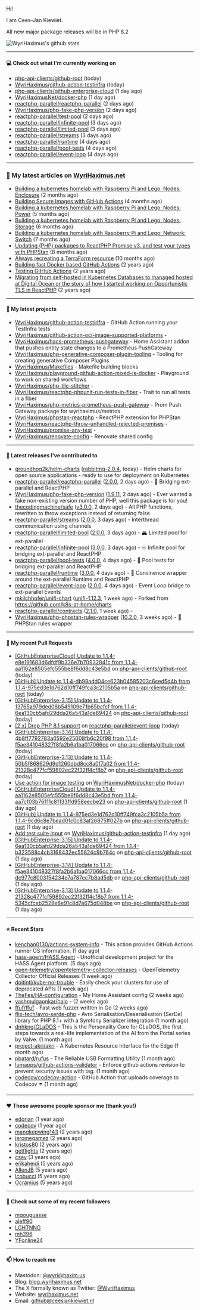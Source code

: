 Hi!

I am Cees-Jan Kiewiet.

All new major package releases will be in PHP 8.2

![WyriHaximus's github stats](https://github-readme-stats.vercel.app/api?username=WyriHaximus&show_icons=true)

---

#### 💻 Check out what I'm currently working on

- [php-api-clients/github-root](https://github.com/php-api-clients/github-root) (today)
- [WyriHaximus/github-action-testinfra](https://github.com/WyriHaximus/github-action-testinfra) (today)
- [php-api-clients/github-enterprise-cloud](https://github.com/php-api-clients/github-enterprise-cloud) (1 day ago)
- [WyriHaximusNet/docker-php](https://github.com/WyriHaximusNet/docker-php) (1 day ago)
- [reactphp-parallel/reactphp-parallel](https://github.com/reactphp-parallel/reactphp-parallel) (2 days ago)
- [WyriHaximus/php-fake-php-version](https://github.com/WyriHaximus/php-fake-php-version) (2 days ago)
- [reactphp-parallel/test-pool](https://github.com/reactphp-parallel/test-pool) (2 days ago)
- [reactphp-parallel/infinite-pool](https://github.com/reactphp-parallel/infinite-pool) (3 days ago)
- [reactphp-parallel/limited-pool](https://github.com/reactphp-parallel/limited-pool) (3 days ago)
- [reactphp-parallel/streams](https://github.com/reactphp-parallel/streams) (3 days ago)
- [reactphp-parallel/runtime](https://github.com/reactphp-parallel/runtime) (4 days ago)
- [reactphp-parallel/pool-tests](https://github.com/reactphp-parallel/pool-tests) (4 days ago)
- [reactphp-parallel/event-loop](https://github.com/reactphp-parallel/event-loop) (4 days ago)

---

### 📜 My latest articles on [WyriHaximus.net](https://blog.wyrihaximus.net/)

- [Building a kubernetes homelab with Raspberry Pi and Lego: Nodes: Enclosure](https://blog.wyrihaximus.net/2024/12/building-a-kubernetes-homelab-with-raspberry-pies-and-lego-nodes-enclosure/) (2 months ago)
- [Building Secure Images with GitHub Actions](https://blog.wyrihaximus.net/2024/10/building-secure-images-with-github-actions/) (4 months ago)
- [Building a kubernetes homelab with Raspberry Pi and Lego: Nodes: Power](https://blog.wyrihaximus.net/2024/09/building-a-kubernetes-homelab-with-raspberry-pies-and-lego-nodes-power/) (5 months ago)
- [Building a kubernetes homelab with Raspberry Pi and Lego: Nodes: Storage](https://blog.wyrihaximus.net/2024/08/building-a-kubernetes-homelab-with-raspberry-pies-and-lego-nodes-storage/) (6 months ago)
- [Building a kubernetes homelab with Raspberry Pi and Lego: Network: Switch](https://blog.wyrihaximus.net/2024/07/building-a-kubernetes-homelab-with-raspberry-pies-and-lego-network-switch/) (7 months ago)
- [Updating (PHP) packages to ReactPHP Promise v3, and test your types with PHPStan](https://blog.wyrihaximus.net/2024/06/updating-php-packages-to-reactphp-promise-v3--and-test-your-types-with-phpstan/) (8 months ago)
- [Always recreating a TerraForm resource](https://blog.wyrihaximus.net/2024/04/always-recreating-a-terraform-resource/) (10 months ago)
- [Building fast Docker based GitHub Actions](https://blog.wyrihaximus.net/2023/03/building-fast-docker-based-github-actions/) (2 years ago)
- [Testing GitHub Actions](https://blog.wyrihaximus.net/2023/03/testing-github-actions/) (2 years ago)
- [Migrating from self-hosted in Kubernetes Databases to managed hosted at Digital Ocean or the story of how I started working on Opportunistic TLS in ReactPHP](https://blog.wyrihaximus.net/2023/01/migrating-from-self-hosted-in-k8s-databases-to-managed-hosted-at-digital-ocean/) (2 years ago)

---

#### 🌱 My latest projects

- [WyriHaximus/github-action-testinfra](https://github.com/WyriHaximus/github-action-testinfra) - GitHub Action running your TestInfra tests
- [WyriHaximus/github-action-oci-image-supported-platforms](https://github.com/WyriHaximus/github-action-oci-image-supported-platforms) - 
- [WyriHaximus/hacs-prometheus-pushgateway](https://github.com/WyriHaximus/hacs-prometheus-pushgateway) - Home Assistant addon that pushes entity state changes to a Prometheus PushGateway
- [WyriHaximus/php-generative-composer-plugin-tooling](https://github.com/WyriHaximus/php-generative-composer-plugin-tooling) - Tooling for creating generative Composer Plugins
- [WyriHaximus/Makefiles](https://github.com/WyriHaximus/Makefiles) - Makefile building blocks
- [WyriHaximus/playground-github-action-mixed-js-docker](https://github.com/WyriHaximus/playground-github-action-mixed-js-docker) - Playground to work on shared workflows
- [WyriHaximus/php-tile-stitcher](https://github.com/WyriHaximus/php-tile-stitcher) - 
- [WyriHaximus/reactphp-phpunit-run-tests-in-fiber](https://github.com/WyriHaximus/reactphp-phpunit-run-tests-in-fiber) - Trait to run all tests in a fiber
- [WyriHaximus/php-metrics-prometheus-push-gateway](https://github.com/WyriHaximus/php-metrics-prometheus-push-gateway) - Prom Push Gateway package for wyrihaximus/metrics
- [WyriHaximus/phpstan-reactphp](https://github.com/WyriHaximus/phpstan-reactphp) - ReactPHP extension for PHPStan
- [WyriHaximus/reactphp-throw-unhandled-rejected-promises](https://github.com/WyriHaximus/reactphp-throw-unhandled-rejected-promises) - 
- [WyriHaximus/promise-any-test](https://github.com/WyriHaximus/promise-any-test) - 
- [WyriHaximus/renovate-config](https://github.com/WyriHaximus/renovate-config) - Renovate shared config

---

#### 🔭 Latest releases I've contributed to

- [groundhog2k/helm-charts](https://github.com/groundhog2k/helm-charts) ([rabbitmq-2.0.4](https://github.com/groundhog2k/helm-charts/releases/tag/rabbitmq-2.0.4), today) - Helm charts for open source applications - ready to use for deployment on Kubernetes
- [reactphp-parallel/reactphp-parallel](https://github.com/reactphp-parallel/reactphp-parallel) ([2.0.0](https://github.com/reactphp-parallel/reactphp-parallel/releases/tag/2.0.0), 2 days ago) - 🌉 Bridging ext-parallel and ReactPHP
- [WyriHaximus/php-fake-php-version](https://github.com/WyriHaximus/php-fake-php-version) ([1.9.11](https://github.com/WyriHaximus/php-fake-php-version/releases/tag/1.9.11), 2 days ago) - Ever wanted a fake non-existing version number of PHP, well this package is for you!
- [thecodingmachine/safe](https://github.com/thecodingmachine/safe) ([v3.0.0](https://github.com/thecodingmachine/safe/releases/tag/v3.0.0), 2 days ago) - All PHP functions, rewritten to throw exceptions instead of returning false
- [reactphp-parallel/streams](https://github.com/reactphp-parallel/streams) ([2.0.0](https://github.com/reactphp-parallel/streams/releases/tag/2.0.0), 3 days ago) - Interthread communication using channels
- [reactphp-parallel/limited-pool](https://github.com/reactphp-parallel/limited-pool) ([2.0.0](https://github.com/reactphp-parallel/limited-pool/releases/tag/2.0.0), 3 days ago) - 🏔️ Limited pool for ext-parallel
- [reactphp-parallel/infinite-pool](https://github.com/reactphp-parallel/infinite-pool) ([3.0.0](https://github.com/reactphp-parallel/infinite-pool/releases/tag/3.0.0), 3 days ago) - ♾️ Infinite pool for bridging ext-parallel and ReactPHP
- [reactphp-parallel/pool-tests](https://github.com/reactphp-parallel/pool-tests) ([4.0.0](https://github.com/reactphp-parallel/pool-tests/releases/tag/4.0.0), 4 days ago) - 🎱 Pool tests for bridging ext-parallel and ReactPHP
- [reactphp-parallel/runtime](https://github.com/reactphp-parallel/runtime) ([3.0.0](https://github.com/reactphp-parallel/runtime/releases/tag/3.0.0), 4 days ago) - 💨 Convinence wrapper around the ext-parallel Runtime and ReactPHP
- [reactphp-parallel/event-loop](https://github.com/reactphp-parallel/event-loop) ([2.0.0](https://github.com/reactphp-parallel/event-loop/releases/tag/2.0.0), 4 days ago) - Event Loop bridge to ext-parallel Events
- [mkilchhofer/unifi-chart](https://github.com/mkilchhofer/unifi-chart) ([unifi-1.12.3](https://github.com/mkilchhofer/unifi-chart/releases/tag/unifi-1.12.3), 1 week ago) - Forked from https://github.com/k8s-at-home/charts
- [reactphp-parallel/contracts](https://github.com/reactphp-parallel/contracts) ([2.1.0](https://github.com/reactphp-parallel/contracts/releases/tag/2.1.0), 1 week ago) - 
- [WyriHaximus/php-phpstan-rules-wrapper](https://github.com/WyriHaximus/php-phpstan-rules-wrapper) ([10.2.0](https://github.com/WyriHaximus/php-phpstan-rules-wrapper/releases/tag/10.2.0), 3 weeks ago) - 🌯 PHPStan rules wrapper

---

#### 🔨 My recent Pull Requests

- [[GitHubEnterpriseCloud] Update to 1.1.4-e8e191683d6dfdf9b336e7b70932841c from 1.1.4-aa1162e8505efc555be8f6dd8c43e5bd](https://github.com/php-api-clients/github-root/pull/1523) on [php-api-clients/github-root](https://github.com/php-api-clients/github-root) (today)
- [[GitHub] Update to 1.1.4-db98add04ce623b04585203c6ced5d4b from 1.1.4-975ed3e1d762d10ff749fca3c2105b5a](https://github.com/php-api-clients/github-root/pull/1522) on [php-api-clients/github-root](https://github.com/php-api-clients/github-root) (today)
- [[GitHubEnterprise-3.15] Update to 1.1.4-13765a979ded08b549109e71b65bcfcf from 1.1.4-6ea130cb5afd29dda26a543a1de89424](https://github.com/php-api-clients/github-root/pull/1521) on [php-api-clients/github-root](https://github.com/php-api-clients/github-root) (today)
- [[2.x] Drop PHP 8.1 support](https://github.com/reactphp-parallel/event-loop/pull/65) on [reactphp-parallel/event-loop](https://github.com/reactphp-parallel/event-loop) (today)
- [[GitHubEnterprise-3.14] Update to 1.1.4-4b8ff7792783a0592e25008fb6c20f98 from 1.1.4-f5ae341048327f8fa2b6a1ba017066cc](https://github.com/php-api-clients/github-root/pull/1520) on [php-api-clients/github-root](https://github.com/php-api-clients/github-root) (today)
- [[GitHubEnterprise-3.13] Update to 1.1.4-50b5f868629d9d1260dbd8cc8a0f7a02 from 1.1.4-21328c477fcf59892ec22f32ff4cf8b7](https://github.com/php-api-clients/github-root/pull/1519) on [php-api-clients/github-root](https://github.com/php-api-clients/github-root) (today)
- [Use action for image testing](https://github.com/WyriHaximusNet/docker-php/pull/266) on [WyriHaximusNet/docker-php](https://github.com/WyriHaximusNet/docker-php) (today)
- [[GitHubEnterpriseCloud] Update to 1.1.4-aa1162e8505efc555be8f6dd8c43e5bd from 1.1.4-aa7cf03b76111c81133ffd958eecbe23](https://github.com/php-api-clients/github-root/pull/1518) on [php-api-clients/github-root](https://github.com/php-api-clients/github-root) (1 day ago)
- [[GitHub] Update to 1.1.4-975ed3e1d762d10ff749fca3c2105b5a from 1.1.4-9cd6c8e7bead01c0c83af26875ff027b](https://github.com/php-api-clients/github-root/pull/1517) on [php-api-clients/github-root](https://github.com/php-api-clients/github-root) (1 day ago)
- [Add test suite input](https://github.com/WyriHaximus/github-action-testinfra/pull/4) on [WyriHaximus/github-action-testinfra](https://github.com/WyriHaximus/github-action-testinfra) (1 day ago)
- [[GitHubEnterprise-3.15] Update to 1.1.4-6ea130cb5afd29dda26a543a1de89424 from 1.1.4-b323588c4cb3168432ec55824c9b764c](https://github.com/php-api-clients/github-root/pull/1516) on [php-api-clients/github-root](https://github.com/php-api-clients/github-root) (1 day ago)
- [[GitHubEnterprise-3.14] Update to 1.1.4-f5ae341048327f8fa2b6a1ba017066cc from 1.1.4-dc977c8003154234e7a787ec7b8ad5db](https://github.com/php-api-clients/github-root/pull/1515) on [php-api-clients/github-root](https://github.com/php-api-clients/github-root) (1 day ago)
- [[GitHubEnterprise-3.13] Update to 1.1.4-21328c477fcf59892ec22f32ff4cf8b7 from 1.1.4-5345cfceb2528e8e91c8d7a675d048be](https://github.com/php-api-clients/github-root/pull/1514) on [php-api-clients/github-root](https://github.com/php-api-clients/github-root) (1 day ago)

---

#### ⭐ Recent Stars

- [kenchan0130/actions-system-info](https://github.com/kenchan0130/actions-system-info) - This action provides GitHub Actions runner OS information. (1 day ago)
- [hass-agent/HASS.Agent](https://github.com/hass-agent/HASS.Agent) - Unofficial development project for the HASS.Agent platform. (5 days ago)
- [open-telemetry/opentelemetry-collector-releases](https://github.com/open-telemetry/opentelemetry-collector-releases) - OpenTelemetry Collector Official Releases (1 week ago)
- [doitintl/kube-no-trouble](https://github.com/doitintl/kube-no-trouble) - Easily check your clusters for use of deprecated APIs (1 week ago)
- [TheFes/HA-configuration](https://github.com/TheFes/HA-configuration) - My Home Assistant config (2 weeks ago)
- [yashmulgaonkar/halo](https://github.com/yashmulgaonkar/halo) -  (2 weeks ago)
- [ffuf/ffuf](https://github.com/ffuf/ffuf) - Fast web fuzzer written in Go (2 weeks ago)
- [flix-tech/avro-serde-php](https://github.com/flix-tech/avro-serde-php) - Avro Serialisation/Deserialisation (SerDe) library for PHP 8.1&#43; with a Symfony Serializer integration (1 month ago)
- [dnhkng/GLaDOS](https://github.com/dnhkng/GLaDOS) - This is the Personality Core for GLaDOS, the first steps towards a real-life implementation of the AI from the Portal series by Valve. (1 month ago)
- [project-akri/akri](https://github.com/project-akri/akri) - A Kubernetes Resource Interface for the Edge (1 month ago)
- [pbatard/rufus](https://github.com/pbatard/rufus) - The Reliable USB Formatting Utility (1 month ago)
- [lumapps/github-actions-validator](https://github.com/lumapps/github-actions-validator) - Enforce github actions revision to prevent security issues with tag. (1 month ago)
- [codecov/codecov-action](https://github.com/codecov/codecov-action) - GitHub Action that uploads coverage to Codecov :open_umbrella:  (1 month ago)

---

#### ❤️ These awesome people sponsor me (thank you!)

- [edorian](https://github.com/edorian) (1 year ago)
- [codecov](https://github.com/codecov) (1 year ago)
- [mangkepwing143](https://github.com/mangkepwing143) (2 years ago)
- [jeromegamez](https://github.com/jeromegamez) (2 years ago)
- [kristos80](https://github.com/kristos80) (2 years ago)
- [getflights](https://github.com/getflights) (2 years ago)
- [csev](https://github.com/csev) (3 years ago)
- [erikaheidi](https://github.com/erikaheidi) (5 years ago)
- [AllenJB](https://github.com/AllenJB) (5 years ago)
- [lcobucci](https://github.com/lcobucci) (5 years ago)
- [Ocramius](https://github.com/Ocramius) (5 years ago)

---

#### 👯 Check out some of my recent followers

- [mgouguasse](https://github.com/mgouguasse)
- [aleff90](https://github.com/aleff90)
- [LGHTNNG](https://github.com/LGHTNNG)
- [mh396](https://github.com/mh396)
- [YFonline24](https://github.com/YFonline24)

---

#### 📫 How to reach me

- Mastodon: [@wyri@haxim.us](https://toot-toot.wyrihaxim.us/@wyri)
- Blog: [blog.wyrihaximus.net](https://blog.wyrihaximus.net/)
- The X formally known as Twitter: [@WyriHaximus](https://twitter.com/WyriHaximus)
- Website: [wyrihaximus.net](https://wyrihaximus.net/)
- Email: [github@ceesjankiewiet.nl](mailto:github@ceesjankiewiet.nl)
